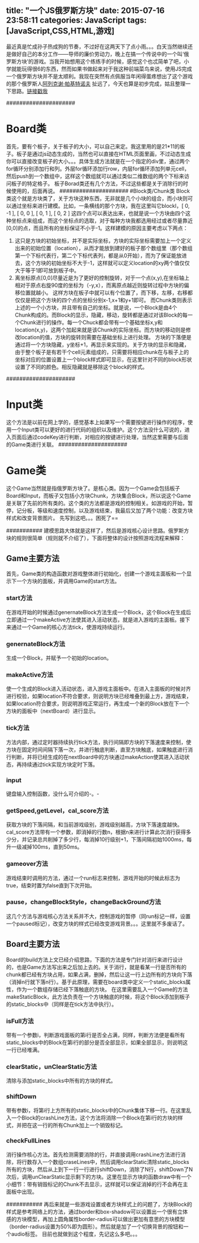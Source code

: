 ﻿title: "一个JS俄罗斯方块"
date: 2015-07-16 23:58:11
categories: JavaScript
tags: [JavaScript,CSS,HTML,游戏]
---
最近真是忙成孙子热成狗的节奏，不过好在这两天下了点小雨。。。白天当然继续还是做好自己的本分工作——导师的廉价劳动力，晚上在搞一个传说中的一个叫‘俄罗斯方块’的游戏。当我开始想用这个练练手的时候，感觉这个也忒简单了吧，小学就能玩得很6的东西，然而如果书做起来对于我这种前端菜鸟来说，使用JS完成一个俄罗斯方块并不是太顺利。我现在突然有点佩服当年闲得蛋疼想出了这个游戏的那个俄罗斯人[阿列克谢·帕基特诺夫](http://baike.baidu.com/view/2154504.htm)
扯远了，今天也算是初步完成，姑且整理一下思路。[链接戳我](http://blog.locusland.xyz/tetris/)
<!--more-->
#####################
# Board类
首先，要有个板子，关于板子的大小，可以自己来定。我这里用的是21*11的板子。板子是通过js动态生成的，当然也可以直接在HTML页面里画，不过动态生成你可以直接改变板子的大小。。。具体生成方法就是在一个指定的div里，通过两个for循环分别添加行和列。外层for循环添加行row，内层for循环添加列单元cell，然后push到一个数组中，这样这个数组就可以通过类似二维数组的两个下标来访问板子的特定格子。
板子Borad类还有几个方法，不过这些都是关于消除行的时候使用的，后面再说。
#####################
#Block类/Chunk类
Block类这个就是方块类了，关于方块这种东西，无非就是几个小块的组合，而小块则可以通过坐标来进行建模。比如，一条横线的那个方块，我在这里叫它blockI，[ 0, -1 ], [ 0, 0 ], [ 0, 1 ], [ 0, 2 ] 这四个点可以表达出来，也就是说一个方块由四个这种坐标点来组成，而这个坐标点的选取，对于每种方块我都选用经过或者尽量靠近[0,0]的点，而且所有的坐标保证不小于-1。这样建模的原因主要考虑以下两点：
1. 这只是方块的初始坐标，并不是实际坐标，方块的实际坐标需要加上一个定义出来的初始位置（location），从而才能放到建好的板子那个数组里（那个数组第一个下标代表行，第二个下标代表列，都是从0开始），而为了保证能放进去，这个方块的初始坐标不大于-1，这样就可以定义location的xy两个值仅仅大于等于1即可放到板子中。
2. 离坐标原点[0,0]尽量近是为了更好的控制旋转，对于一个点(x,y),在坐标轴上相对于原点右旋90度的坐标为（-y,x），而离原点越近则旋转过程中方块的偏移位置就越小。
这样方块在板子中就可以有个位置了，而下移，左移，右移都仅仅是把这个方块的四个点的坐标分别x-1,x+1和y+1即可。
而Chunk类则表示上述的一个小方块，并且带有自己的坐标。就是说，一个Block是由4个Chunk构成的。而Block的显示，隐藏，移动，旋转都是通过对该Block的每一个Chunk进行的操作。每一个Chuck都会带有一个基础坐标x,y和location(x,y)，这两个加起来就是该Chunk的实际坐标。而方块的移动则是修改location的值，方块的旋转则需要在基础坐标上进行处理。
方块的下落便是通过将一个方块隐藏，y坐标+1，再显示来实现的。关于方块的显示和隐藏，由于整个板子是有若干个cell元素组成的，只需要将相应chunk在与板子上的坐标对应的位置设置上一个block样式即可显示，在这里针对不同的block形状设置了不同的颜色。相反隐藏就是移除这个block的样式。


#####################
# Input类
这个方法是以前在网上学的，感觉基本上如果写一个需要按键进行操作的程序，使用一个Input类可以更好的进行代码的组织以及维护。这个方法没什么可说的，进入页面后通过codeKey进行判断，对相应的按键进行处理，当然这里需要与后面的Game类进行关联。
#####################
# Game类
这个Game当然就是指俄罗斯方块了。是核心类。因为一个Game会包括板子Board和Input，而板子又包括小方块Chunk，方块集合Block，所以说这个Game是关联了先前的所有类的。这个类的方法都是游戏的控制相关。如游戏的开始，暂停，记分板，等级和速度控制，以及游戏结束，我最后又加了两个功能：改变方块样式和改变背景图片。
先写到这吧。。。困死了==

###########
建模思路大体就是这样了，然后是游戏核心设计思路。俄罗斯方块的规则很简单（规则就不介绍了），下面将整体的设计按照游戏流程来解释：
## Game主要方法
首先，Game类的构造函数对游戏整体进行初始化，创建一个游戏主面板和一个显示下一个方块的面板，并调用Game的start方法。
### start方法
在游戏开始的时候通过genernateBlock方法生成一个Block，这个Block在生成后立即通过一个makeActive方法使其进入活动状态，就是进入游戏的主面板。接下来通过一个Game的核心方法tick，使游戏持续运行。
### genernateBlock方法
生成一个Block，并赋予一个初始的location。
### makeActive方法
使一个生成的Block进入活动状态，进入游戏主面板中。在进入主面板的时候对齐进行校验，如果location不符合要求，则说明方块已经堆叠到最上方，游戏结束，如果location符合要求，则说明游戏正常运行，再生成一个新的Block放在下一个方块的面板中（nextBoard）进行显示。
### tick方法
方法内部，通过定时器持续执行tick方法，执行间隔即方块的下落速度来控制，使方块在固定时间间隔下落一次，并进行触底判断，直至方块触底，如果触底进行消行判断，并将已经生成的在nextBoard中的方块通过makeAction使其进入活动状态，再持续通过tick实现方块定时下落。
### input
键盘输入控制函数，没什么可介绍的-。-
### getSpeed,getLevel，cal_score方法
获取方块的下落间隔，和当前游戏级别，游戏级别越高，方块下落速度越快。cal_score方法带有一个参数，即消掉的行数n，根据n来进行计算此次消行获得多少分，并记录总共削掉了多少行，每消掉10行级别+1，下落间隔初始1000ms，每升一级减掉100ms，直到50ms。
### gameover方法
游戏结束时调用的方法，通过一个run标志来控制，游戏开始的时候此标志为true，结束时置为false直到下次开始。
### pause，changeBlockStyle，changeBackGround方法
这几个方法与游戏核心方法关系并不大，控制游戏的暂停（同run标记一样，设置一个paused标记），改变方块的样式已经改变游戏背景。。。这里就不多废话了。

## Board主要方法
Board的build方法上文已经介绍思路，下面的方法是专门针对消行来进行设计的，也是Game方法写出来之后加上去的。关于消行，就是看某一行是否所有的chunk都已经有方块占用，如果占满，删掉，然后让这一行上边所有的方块向下落（消掉n行就下落n行）。基于此原理，需要在board类中定义一个static_blocks属性，作为一个数组存储已经下落触底的方块。
在这里需要乱入一个Game的方法makeStaticBlock，此方法负责在一个方块触底的时候，将这个Block添加到板子的static_blocks中（同样是在tick方法中执行）。
### isFull方法
带有一个参数i，判断游戏面板的第i行是否全占满，同样，判断方法便是看所有static_blocks中的Block在第i行的部分是否全部显示，如果全部显示，则说明这一行已经堆满。
### clearStatic，unClearStatic方法
清除与添加static_blocks中所有的方块的样式。
### shiftDown
带有参数i，将第i行上方所有的static_blocks中的Chunk集体下移一行。在这里乱入一个Block的crashLine方法，这个方法将消除一个Block在第i行的方块的样式，并把在这一行的所有Chunk加上一个销毁标记。
### checkFullLines
消行操作核心方法。首先检测需要消除的行，并直接调用crashLine方法进行消除，将行数存入一个数组craseLines中，然后调用clearStatic清除static_blocks所有的方块，然后从上到下一行一行进行shiftDown，消除了N行，shiftDown了N次后，调用unClearStatic显示剩下的方块。这里在显示方块的函数draw中有一个小细节：带有销毁标记的Chunk不去显示，这样就可以保证消掉的行不会再在主面板中出现。

###########
再后来就是一些游戏设置或者方块样式上的问题了，方块Block的样式是参考网络上的方法，通过border和box-shadow可以设置出一个很有立体感的方块模型，再加上圆角属性border-radius可以做出更加有意思的方块模型（border-radius设置为50%即为圆形）。然后就是加了一个切换背景的按钮和一个audio标签。
目前也就做到这个程度，先记这么多吧。。。